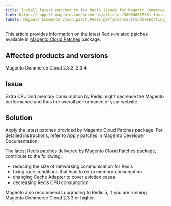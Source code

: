 ```yaml
---
title: Install latest patches to fix Redis issues for Magento Commerce Cloud
link: https://support.magento.com/hc/en-us/articles/360046678631-Install-latest-patches-to-fix-Redis-issues-for-Magento-Commerce-Cloud
labels: Magento Commerce Cloud,patch,Redis,performance,troubleshooting,memory,2.3.4,2.3.3,CPU,Redis 5
---
```


This article provides information on the latest Redis-related patches available in [Magento Cloud Patches](https://devdocs.magento.com/cloud/project/project-patch.html) package. 

 Affected products and versions
------------------------------

 Magento Commerce Cloud 2.3.3, 2.3.4

 Issue
-----

 Extra CPU and memory consumption by Redis might decrease the Magento performance and thus the overall performance of your website. 

 Solution
--------

 Apply the latest patches provided by Magento Cloud Patches package. For detailed instructions, refer to [Apply patches](https://devdocs.magento.com/cloud/project/project-patch.html) in Magento Developer Documentation.

 The latest Redis patches delivered by Magento Cloud Patches package, contribute to the following:

 
 * reducing the size of networking communication for Redis
 * fixing race conditions that lead to extra memory consumption
 * changing Cache Adapter to cover eviction cases
 * decreasing Redis CPU consumption
 
 Magento also recommends upgrading to Redis 5, if you are running Magento Commerce Cloud 2.3.3 or higher. 

